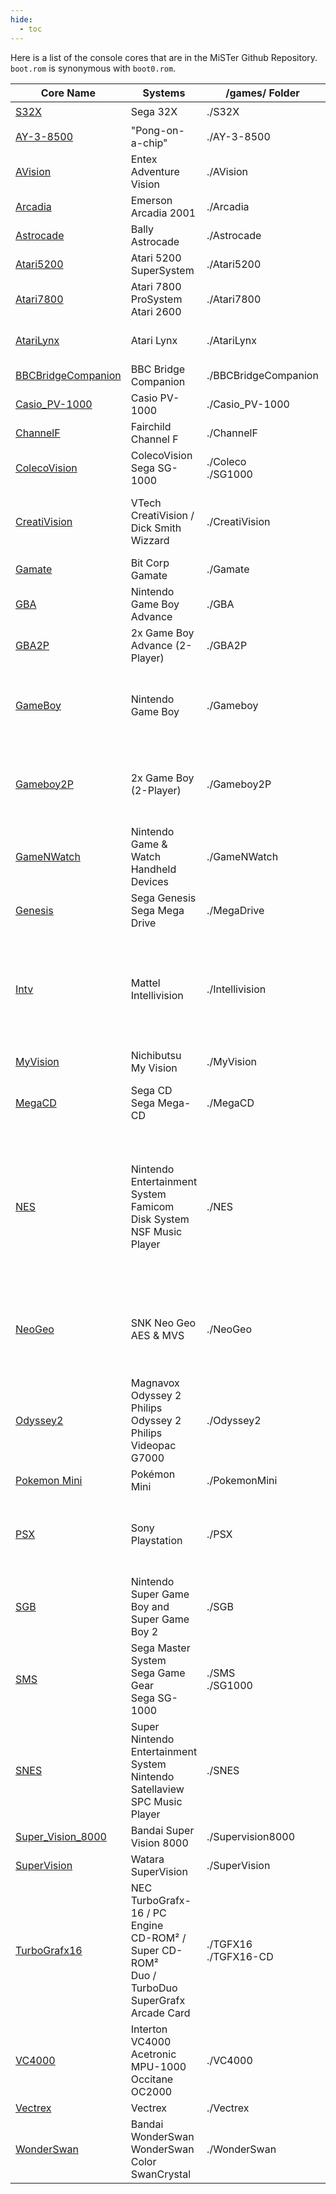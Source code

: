 ```yaml
---
hide:
  - toc
---
```


Here is a list of the console cores that are in the MiSTer Github Repository. `boot.rom` is synonymous with `boot0.rom`.

| Core Name                                                                       | Systems                                                                                                 | /games/ Folder          | BIOS                                                                                                                                          | SDRAM    |
| ------------------------------------------------------------------------------- | ------------------------------------------------------------------------------------------------------- | ----------------------- | --------------------------------------------------------------------------------------------------------------------------------------------- | -------- |
| [S32X](https://github.com/MiSTer-devel/S32X_MiSTer)                             | Sega 32X                                                                                                | ./S32X                  |                                                                                                                                               | ✔️       |
| [AY-3-8500](https://github.com/MiSTer-devel/AY-3-8500-MiSTer)                   | "Pong-on-a-chip"                                                                                        | ./AY-3-8500             |                                                                                                                                               |          |
| [AVision](https://github.com/MiSTer-devel/AdventureVision_MiSTer)               | Entex Adventure Vision                                                                                  | ./AVision               |                                                                                                                                               |          |
| [Arcadia](https://github.com/MiSTer-devel/Arcadia_MiSTer)                       | Emerson Arcadia 2001                                                                                    | ./Arcadia               |                                                                                                                                               |          |
| [Astrocade](https://github.com/MiSTer-devel/Astrocade_MiSTer)                   | Bally Astrocade                                                                                         | ./Astrocade             | boot0.rom                                                                                                                                     |          |
| [Atari5200](https://github.com/MiSTer-devel/Atari800_MiSTer)                    | Atari 5200 SuperSystem                                                                                  | ./Atari5200             |                                                                                                                                               |          |
| [Atari7800](https://github.com/MiSTer-devel/Atari7800_MiSTer)                   | Atari 7800 ProSystem<br>Atari 2600                                                                      | ./Atari7800             | boot0.rom (optional)                                                                                                                          | ✔️       |
| [AtariLynx](https://github.com/MiSTer-devel/AtariLynx_MiSTer)                   | Atari Lynx                                                                                              | ./AtariLynx             | boot0.rom = bootrom (lynxboot.img)                                                                                                            | ✔️       |
| [BBCBridgeCompanion](https://github.com/MiSTer-devel/BBCBridgeCompanion_MiSTer) | BBC Bridge Companion                                                                                    | ./BBCBridgeCompanion    |                                                                                                                                               |          |
| [Casio_PV-1000](https://github.com/MiSTer-devel/Casio_PV-1000_MiSTer)           | Casio PV-1000                                                                                           | ./Casio_PV-1000         |                                                                                                                                               |          |
| [ChannelF](https://github.com/MiSTer-devel/ChannelF_MiSTer)                     | Fairchild Channel F                                                                                     | ./ChannelF              |                                                                                                                                               |          |
| [ColecoVision](https://github.com/MiSTer-devel/ColecoVision_MiSTer)             | ColecoVision<br>Sega SG-1000                                                                            | ./Coleco<br>./SG1000    |                                                                                                                                               | ✔️       |
| [CreatiVision](https://github.com/MiSTer-devel/CreatiVision_MiSTer)             | VTech CreatiVision / Dick Smith Wizzard                                                                 | ./CreatiVision          | boot0.rom (bios)<br>boot1.rom (autoload a game)                                                                                               |          |
| [Gamate](https://github.com/MiSTer-devel/Gamate_MiSTer)                         | Bit Corp Gamate                                                                                         | ./Gamate                | boot0.rom                                                                                                                                     | ✔️       |
| [GBA](https://github.com/MiSTer-devel/GBA_MiSTer)                               | Nintendo Game Boy Advance                                                                               | ./GBA                   | boot0.rom (recommended)                                                                                                                       | Optional |
| [GBA2P](https://github.com/MiSTer-devel/GBA_MiSTer/tree/GBA2P)                  | 2x Game Boy Advance (2-Player)                                                                          | ./GBA2P                 | boot0.rom (recommended)                                                                                                                       | ✔️       |
| [GameBoy](https://github.com/MiSTer-devel/Gameboy_MiSTer)                       | Nintendo Game Boy                                                                                       | ./Gameboy               | boot1.rom = Gameboy Color BIOS<br>boot2.rom = autoload a game                                                                                 | ✔️       |
| [Gameboy2P](https://github.com/MiSTer-devel/Gameboy_MiSTer/tree/Gameboy2P)      | 2x Game Boy (2-Player)                                                                                  | ./Gameboy2P             | boot1.rom = Gameboy Color BIOS<br>boot2.rom = autoload a game                                                                                 | ✔️       |
| [GameNWatch](https://github.com/MiSTer-devel/GnW_MiSTer)                        | Nintendo Game & Watch Handheld Devices                                                                  | ./GameNWatch            |                                                                                                                                               | ✔️       |
| [Genesis](https://github.com/MiSTer-devel/MegaDrive_MiSTer)                       | Sega Genesis<br>Sega Mega Drive                                                                         | ./MegaDrive               |                                                                                                                                               | Optional |
| [Intv](https://github.com/MiSTer-devel/Intv_MiSTer)                             | Mattel Intellivision                                                                                    | ./Intellivision         | boot0.rom = exec.bin<br>boot1.rom = grom.bin<br>boot2.rom = sp0256-012.bin<br>boot3.rom = ecs.bin                                             |          |
| [MyVision](https://github.com/MiSTer-devel/MyVision_MiSTer)                     | Nichibutsu My Vision                                                                                    | ./MyVision              |                                                                                                                                               |          |
| [MegaCD](https://github.com/MiSTer-devel/MegaCD_MiSTer)                         | Sega CD<br>Sega Mega-CD                                                                                 | ./MegaCD                | boot0.rom<br>cd\_bios.rom = separate folder BIOS                                                                                              | ✔️       |
| [NES](https://github.com/MiSTer-devel/NES_MiSTer)                               | Nintendo Entertainment System<br>Famicom Disk System<br>NSF Music Player                                | ./NES                   | boot0.rom = FDS BIOS<br>boot1.rom = NES Cart (optional)<br>boot2.rom = blank FDS image (optional)<br>boot3.rom = .PAL Palette File (optional) | ✔️       |
| [NeoGeo](https://github.com/MiSTer-devel/NeoGeo_MiSTer)                         | SNK Neo Geo AES & MVS                                                                                   | ./NeoGeo                | 000-lo.lo<br>sfix.sfix<br>sp-s2.sp1 (MVS)<br>neo-epo.sp1 (AES)<br>uni-bios.rom                                                                | ✔️       |
| [Odyssey2](https://github.com/MiSTer-devel/Odyssey2_MiSTer)                     | Magnavox Odyssey 2<br>Philips Odyssey 2<br>Philips Videopac G7000                                       | ./Odyssey2              |                                                                                                                                               |          |
| [Pokemon Mini](https://github.com/MiSTer-devel/PokemonMini_MiSTer)              | Pokémon Mini                                                                                            | ./PokemonMini           | boot.rom                                                                                                                                      | ✔️       |
| [PSX](https://github.com/MiSTer-devel/PSX_MiSTer)                               | Sony Playstation                                                                                        | ./PSX                   | boot0.rom = Japanese BIOS<br>boot1.rom = English BIOS<br>boot2.rom = Europe BIOS                                                              | ✔️       |
| [SGB](https://github.com/MiSTer-devel/SGB_MiSTer)                               | Nintendo Super Game Boy and Super Game Boy 2                                                            | ./SGB                   | *.sfc (SGB bios, selectable in core)                                                                                                          | ✔️       |
| [SMS](https://github.com/MiSTer-devel/SMS_MiSTer)                               | Sega Master System<br>Sega Game Gear<br>Sega SG-1000                                                    | ./SMS<br>./SG1000       |                                                                                                                                               | ✔️       |
| [SNES](https://github.com/MiSTer-devel/SNES_MiSTer)                             | Super Nintendo Entertainment System<br>Nintendo Satellaview<br>SPC Music Player                         | ./SNES                  | bsx\_bios.rom = Satellaview ROM                                                                                                               | ✔️       |
| [Super_Vision_8000](https://github.com/MiSTer-devel/Super_Vision_8000_MiSTer)   | Bandai Super Vision 8000                                                                                | ./Supervision8000       |                                                                                                                                               |          |
| [SuperVision](https://github.com/MiSTer-devel/SuperVision_MiSTer)                                               | Watara SuperVision                                                                                      | ./SuperVision           |                                                                                                                                               | ✔️       |
| [TurboGrafx16](https://github.com/MiSTer-devel/TurboGrafx16_MiSTer)             | NEC TurboGrafx-16 / PC Engine<br>CD-ROM² / Super CD-ROM²<br>Duo / TurboDuo<br>SuperGrafx<br>Arcade Card | ./TGFX16<br>./TGFX16-CD | cd\_bios.rom = BIOS Place in tgfx16-cd                                                                                                        | Optional |
| [VC4000](https://github.com/MiSTer-devel/VC4000_MiSTer)                         | Interton VC4000<br>Acetronic MPU-1000<br>Occitane OC2000                                                | ./VC4000                |                                                                                                                                               |          |
| [Vectrex](https://github.com/MiSTer-devel/Vectrex_MiSTer)                       | Vectrex                                                                                                 | ./Vectrex               |                                                                                                                                               |          |
| [WonderSwan](https://github.com/MiSTer-devel/WonderSwan_MiSTer)                 | Bandai WonderSwan<br>WonderSwan Color<br>SwanCrystal                                                    | ./WonderSwan            | boot0.rom = WonderSwan<br>boot1.rom = WonderSwan Color                                                                                        | ✔️       |
